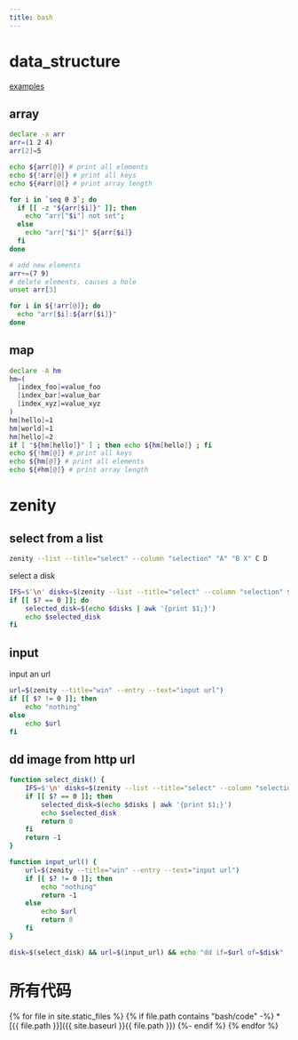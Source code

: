 ```yaml
---
title: bash
---
```

# data_structure

[examples](./code/data_structure.sh)

## array

```bash
declare -a arr
arr=(1 2 4)
arr[2]=5

echo ${arr[@]} # print all elements
echo ${!arr[@]} # print all keys
echo ${#arr[@]} # print array length

for i in `seq 0 3`; do
  if [[ -z "${arr[$i]}" ]]; then 
    echo "arr["$i"] not set"; 
  else
    echo "arr["$i"]" ${arr[$i]}
  fi
done

# add new elements
arr+=(7 9)
# delete elements, causes a hole
unset arr[3]

for i in ${!arr[@]}; do
  echo "arr[$i]:${arr[$i]}"
done

```

## map

```bash
declare -A hm
hm=( 
  [index_foo]=value_foo 
  [index_bar]=value_bar 
  [index_xyz]=value_xyz 
)
hm[hello]=1
hm[world]=1
hm[hello]=2
if [ "${hm[hello]}" ] ; then echo ${hm[hello]} ; fi
echo ${!hm[@]} # print all keys
echo ${hm[@]} # print all elements
echo ${#hm[@]} # print array length
```

# zenity

## select from a list

```bash
zenity --list --title="select" --column "selection" "A" "B X" C D
```

select a disk

```bash
IFS=$'\n' disks=$(zenity --list --title="select" --column "selection" $(lsblk -no path,vendor,size,type /dev/sd*  2> /dev/null| grep disk))
if [[ $? == 0 ]]; do
    selected_disk=$(echo $disks | awk '{print $1;}')
    echo $selected_disk
fi

```

## input

input an url

```bash
url=$(zenity --title="win" --entry --text="input url")
if [[ $? != 0 ]]; then
    echo "nothing"
else
    echo $url
fi
```

## dd image from http url

```bash
function select_disk() {
    IFS=$'\n' disks=$(zenity --list --title="select" --column "selection" $(lsblk -no path,vendor,size,type /dev/sd*  2> /dev/null| grep disk))
    if [[ $? == 0 ]]; then
        selected_disk=$(echo $disks | awk '{print $1;}')
        echo $selected_disk
        return 0
    fi
    return -1
}

function input_url() {
    url=$(zenity --title="win" --entry --text="input url")
    if [[ $? != 0 ]]; then
        echo "nothing"
        return -1
    else
        echo $url
        return 0
    fi
}

disk=$(select_disk) && url=$(input_url) && echo "dd if=$url of=$disk" 

```


# 所有代码

{% for file in site.static_files %}
  {% if file.path contains "bash/code" -%}
     * [{{ file.path }}]({{ site.baseurl }}{{ file.path }})
  {%- endif %}
{% endfor %}